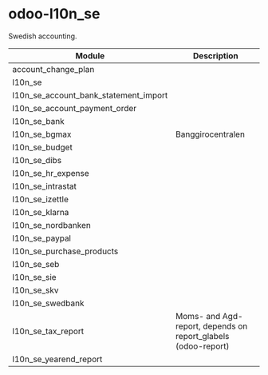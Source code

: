 # odoo-l10n_se
Swedish accounting.

Module | Description
--- | --- 
account_change_plan 	|
l10n_se 	|
l10n_se_account_bank_statement_import 	|
l10n_se_account_payment_order 	|
l10n_se_bank |
l10n_se_bgmax |	Banggirocentralen
l10n_se_budget |	
l10n_se_dibs |	
l10n_se_hr_expense | 	
l10n_se_intrastat |	
l10n_se_izettle |	
l10n_se_klarna 	|
l10n_se_nordbanken | 	
l10n_se_paypal 	|
l10n_se_purchase_products |	
l10n_se_seb 	|
l10n_se_sie 	|
l10n_se_skv 	|
l10n_se_swedbank |
l10n_se_tax_report | Moms- and Agd-report, depends on report_glabels (odoo-report)
l10n_se_yearend_report |
